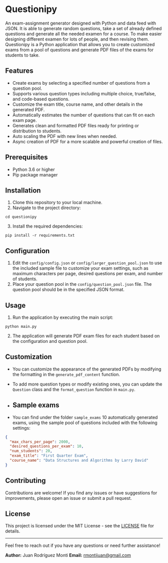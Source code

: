 # Questionipy
An exam-assignment generator designed with Python and data feed with JSON. It is able to generate random questions, take a set of already defined questions and generate all the needed examen for a course. To make easier designing different examen for lots of people, and then revising them.
Questionipy is a Python application that allows you to create customized exams from a pool of questions and generate PDF files of the exams for students to take.

## Features

- Create exams by selecting a specified number of questions from a question pool.
- Supports various question types including multiple choice, true/false, and code-based questions.
- Customize the exam title, course name, and other details in the generated PDF.
- Automatically estimates the number of questions that can fit on each exam page.
- Generates clean and formatted PDF files ready for printing or distribution to students.
- Auto scaling the PDF with new lines when needed.
- Async creation of PDF for a more scalable and powerful creation of files.

## Prerequisites

- Python 3.6 or higher
- Pip package manager

## Installation

1. Clone this repository to your local machine.
2. Navigate to the project directory:
```
cd questionipy
```
3. Install the required dependencies:
```
pip install -r requirements.txt
```

## Configuration

1. Edit the `config/config.json` or `config/larger_question_pool.json` to use the included sample file to customize your exam settings, such as maximum characters per page, desired questions per exam, and number of students.
2. Place your question pool in the `config/question_pool.json` file. The question pool should be in the specified JSON format.

## Usage

1. Run the application by executing the main script:

```
python main.py
```
2. The application will generate PDF exam files for each student based on the configuration and question pool.

## Customization

- You can customize the appearance of the generated PDFs by modifying the formatting in the `generate_pdf_content` function.
- To add more question types or modify existing ones, you can update the `Question` class and the `format_question` function in `main.py`.

- ## Sample exams

- You can find under the folder `sample_exams` 10 automatically generated exams, using the sample pool of questions included with the following settings:

```json
{
  "max_chars_per_page": 2000,
  "desired_questions_per_exam": 10,
  "num_students": 20,
  "exam_title": "First Quarter Exam",
  "course_name": "Data Structures and Algorithms by Larry David"
}
```

## Contributing

Contributions are welcome! If you find any issues or have suggestions for improvements, please open an issue or submit a pull request.

## License

This project is licensed under the MIT License - see the [LICENSE](LICENSE) file for details.

---

Feel free to reach out if you have any questions or need further assistance!

**Author:** Juan Rodríguez Monti
**Email:** rmontijuan@gmail.com
